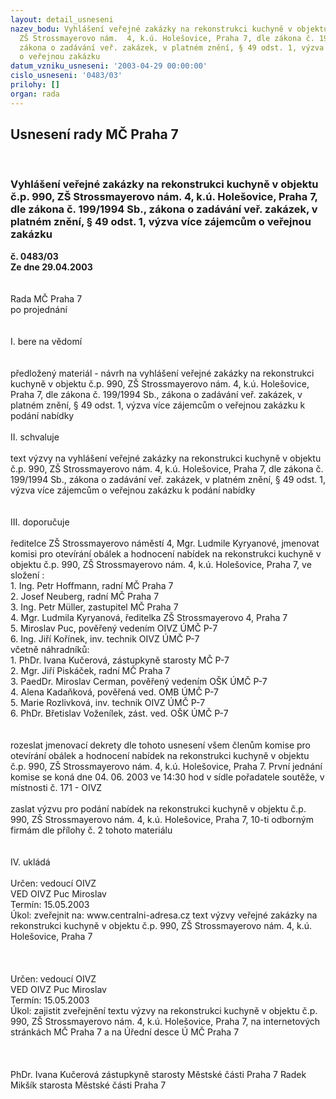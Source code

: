```yaml
---
layout: detail_usneseni
nazev_bodu: Vyhlášení veřejné zakázky na rekonstrukci kuchyně v objektu č.p. 990,
  ZŠ Strossmayerovo nám.  4, k.ú. Holešovice, Praha 7, dle zákona č. 199/1994 Sb.,
  zákona o zadávání veř. zakázek, v platném znění, § 49 odst. 1, výzva více zájemcům
  o veřejnou zakázku
datum_vzniku_usneseni: '2003-04-29 00:00:00'
cislo_usneseni: '0483/03'
prilohy: []
organ: rada
---
```

<div id="ucUsn_pList" class="usn">
	<span><h2>Usnesení rady MČ Praha 7 </h2>
<br></span><div class="standBody">
<span><h3>Vyhlášení veřejné zakázky na rekonstrukci kuchyně v objektu č.p. 990, ZŠ Strossmayerovo nám.  4, k.ú. Holešovice, Praha 7, dle zákona č. 199/1994 Sb., zákona o zadávání veř. zakázek, v platném znění, § 49 odst. 1, výzva více zájemcům o veřejnou zakázku</h3></span><div class="center">
		<strong>č. 0483/03</strong><br>
	</div>
<div class="center">
		<strong>Ze dne 29.04.2003</strong><br><br>
	</div>
<br>Rada MČ Praha 7<br>po projednání<br><br><br>I.	bere na vědomí<br><br> <br>předložený materiál - návrh na vyhlášení veřejné zakázky na rekonstrukci kuchyně v objektu č.p. 990, ZŠ Strossmayerovo nám.  4, k.ú. Holešovice, Praha 7, dle zákona č. 199/1994 Sb., zákona o zadávání veř. zakázek, v platném znění, § 49 odst. 1, výzva více zájemcům o veřejnou zakázku k podání nabídky<br><br>II.	schvaluje <br><br>text výzvy na vyhlášení veřejné zakázky na rekonstrukci kuchyně v objektu č.p. 990, ZŠ Strossmayerovo nám.  4, k.ú. Holešovice, Praha 7, dle zákona č. 199/1994 Sb., zákona o zadávání veř. zakázek, v platném znění, § 49 odst. 1, výzva více zájemcům o veřejnou zakázku k podání nabídky<br><br><br>III.	doporučuje<br><br>ředitelce ZŠ Strossmayerovo  náměstí  4,  Mgr. Ludmile Kyryanové, jmenovat komisi pro otevírání obálek a hodnocení nabídek na  rekonstrukci kuchyně v objektu č.p. 990, ZŠ Strossmayerovo nám.  4, k.ú. Holešovice, Praha 7,  ve složení :<br>1. Ing. Petr Hoffmann, radní MČ Praha 7<br>2. Josef Neuberg, radní MČ Praha 7<br>3. Ing. Petr Müller, zastupitel MČ Praha 7<br>4. Mgr. Ludmila Kyryanová, ředitelka ZŠ Strossmayerovo 4, Praha 7<br>5. Miroslav Puc, pověřený vedením OIVZ ÚMČ  P-7<br>6. Ing. Jiří Kořínek, inv. technik OIVZ ÚMČ P-7<br>včetně náhradníků:<br>1. PhDr. Ivana Kučerová, zástupkyně starosty MČ P-7<br>2. Mgr. Jiří Piskáček, radní MČ Praha 7<br>3. PaedDr. Miroslav Cerman, pověřený vedením OŠK ÚMČ P-7<br>4. Alena Kadaňková, pověřená  ved. OMB ÚMČ P-7<br>5. Marie Rozlivková, inv. technik OIVZ ÚMČ P-7<br>6. PhDr. Břetislav Voženílek, zást. ved. OŠK ÚMČ P-7<br><br><br>rozeslat jmenovací dekrety dle tohoto usnesení všem členům komise pro otevírání obálek a hodnocení nabídek na  rekonstrukci kuchyně v objektu č.p. 990, ZŠ Strossmayerovo nám.  4, k.ú. Holešovice, Praha 7. První jednání komise se koná dne 04. 06. 2003 ve 14:30 hod v sídle pořadatele soutěže, v místnosti č. 171 - OIVZ<br><br>zaslat výzvu pro podání nabídek na  rekonstrukci kuchyně v objektu č.p. 990, ZŠ Strossmayerovo nám.  4, k.ú. Holešovice, Praha 7,   10-ti  odborným firmám dle přílohy č. 2 tohoto materiálu<br><br><br>IV. 	ukládá <br><br>Určen:	vedoucí OIVZ	<br>VED OIVZ Puc Miroslav<br>Termín: 15.05.2003<br>Úkol:	zveřejnit na: www.centralni-adresa.cz text výzvy veřejné zakázky na rekonstrukci kuchyně v objektu č.p. 990, ZŠ Strossmayerovo nám.  4, k.ú. Holešovice, Praha 7<br> <br><br> <br>Určen:	vedoucí OIVZ	<br>VED OIVZ Puc Miroslav<br>Termín: 15.05.2003<br>Úkol:	zajistit zveřejnění textu výzvy na rekonstrukci kuchyně v objektu č.p. 990, ZŠ Strossmayerovo nám. 4, k.ú. Holešovice, Praha 7, na internetových stránkách MČ Praha 7 a na Úřední desce Ú MČ Praha 7<br> <br> <br><br>PhDr. Ivana Kučerová zástupkyně starosty Městské části Praha 7	 Radek Mikšík starosta Městské části Praha 7<br>	<br><br>
</div>
</div>